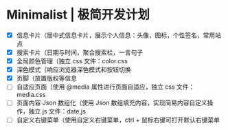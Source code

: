 <!-- Copyright © 2021 Cai Hai. All Rights Reserved. -->

# Minimalist | 极简开发计划

- [x] 信息卡片（居中式信息卡片，展示个人信息：头像，图标，个性签名，常用站点
- [x] 搜索卡片（日期与时间，聚合搜索栏，一言句子
- [x] 全局颜色管理（独立 css 文件：color.css
- [x] 深色模式（响应浏览器深色模式和按钮切换
- [x] 页脚（放置版权等信息
- [ ] 自适应页面（使用 @media 属性进行页面自适应，独立 css 文件：media.css
- [ ] 页面内容 Json 数组化（使用 Json 数组填充内容，实现简易内容自定义操作，独立 js 文件：date.js
- [ ] 自定义右键菜单（使用自定义右键菜单，ctrl + 鼠标右键可打开默认右键菜单